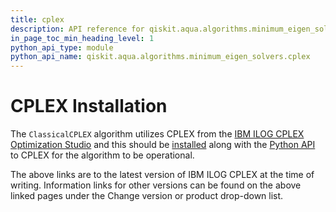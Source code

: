 ```yaml
---
title: cplex
description: API reference for qiskit.aqua.algorithms.minimum_eigen_solvers.cplex
in_page_toc_min_heading_level: 1
python_api_type: module
python_api_name: qiskit.aqua.algorithms.minimum_eigen_solvers.cplex
---
```


<span id="module-qiskit.aqua.algorithms.minimum_eigen_solvers.cplex" />

<span id="qiskit-aqua-algorithms-minimum-eigen-solvers-cplex" />

# CPLEX Installation

The `ClassicalCPLEX` algorithm utilizes CPLEX from the [IBM ILOG CPLEX Optimization Studio](https://www.ibm.com/support/knowledgecenter/SSSA5P_12.10.0/COS_KC_home.html) and this should be [installed](https://www.ibm.com/support/knowledgecenter/SSSA5P_12.10.0/ilog.odms.cplex.help/CPLEX/GettingStarted/topics/set_up/setup_synopsis.html) along with the [Python API](https://www.ibm.com/support/knowledgecenter/SSSA5P_12.10.0/ilog.odms.cplex.help/CPLEX/GettingStarted/topics/set_up/Python_setup.html) to CPLEX for the algorithm to be operational.

<Admonition title="Note" type="note">
  The above links are to the latest version of IBM ILOG CPLEX at the time of writing. Information links for other versions can be found on the above linked pages under the Change version or product drop-down list.
</Admonition>

